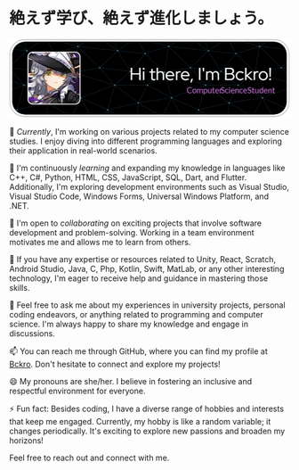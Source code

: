 # 絶えず学び、絶えず進化しましょう。

![Nagłówek](https://raw.githubusercontent.com/Bckro/Bckro/main/Bckro-header.png)

🔭 *Currently*, I'm working on various projects related to my computer science studies. I enjoy diving into different programming languages and exploring their application in real-world scenarios.

🌱 I'm continuously *learning* and expanding my knowledge in languages like C++, C#, Python, HTML, CSS, JavaScript, SQL, Dart, and Flutter. Additionally, I'm exploring development environments such as Visual Studio, Visual Studio Code, Windows Forms, Universal Windows Platform, and .NET.

👯 I'm open to *collaborating* on exciting projects that involve software development and problem-solving. Working in a team environment motivates me and allows me to learn from others.

🤔 If you have any expertise or resources related to Unity, React, Scratch, Android Studio, Java, C, Php, Kotlin, Swift, MatLab, or any other interesting technology, I'm eager to receive help and guidance in mastering those skills.

💬 Feel free to ask me about my experiences in university projects, personal coding endeavors, or anything related to programming and computer science. I'm always happy to share my knowledge and engage in discussions.

📫 You can reach me through GitHub, where you can find my profile at [Bckro](https://github.com/Bckro). Don't hesitate to connect and explore my projects!

😄 My pronouns are she/her. I believe in fostering an inclusive and respectful environment for everyone.

⚡ Fun fact: Besides coding, I have a diverse range of hobbies and interests that keep me engaged. Currently, my hobby is like a random variable; it changes periodically. It's exciting to explore new passions and broaden my horizons!

Feel free to reach out and connect with me.
